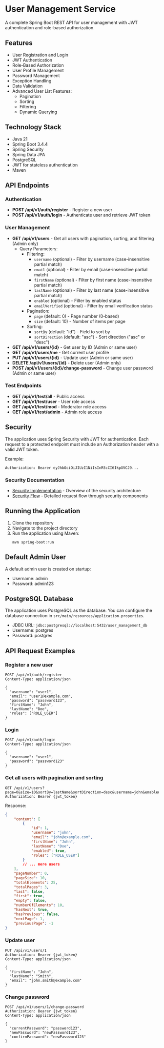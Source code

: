 # User Management Service

A complete Spring Boot REST API for user management with JWT authentication and role-based authorization.

## Features

- User Registration and Login
- JWT Authentication
- Role-Based Authorization
- User Profile Management
- Password Management
- Exception Handling
- Data Validation
- Advanced User List Features:
  - Pagination
  - Sorting
  - Filtering
  - Dynamic Querying

## Technology Stack

- Java 21
- Spring Boot 3.4.4
- Spring Security
- Spring Data JPA
- PostgreSQL
- JWT for stateless authentication
- Maven

## API Endpoints

### Authentication

- **POST /api/v1/auth/register** - Register a new user
- **POST /api/v1/auth/login** - Authenticate user and retrieve JWT token

### User Management

- **GET /api/v1/users** - Get all users with pagination, sorting, and filtering (Admin only)
  - Query Parameters:
    - Filtering:
      - `username` (optional) - Filter by username (case-insensitive partial match)
      - `email` (optional) - Filter by email (case-insensitive partial match)
      - `firstName` (optional) - Filter by first name (case-insensitive partial match)
      - `lastName` (optional) - Filter by last name (case-insensitive partial match)
      - `enabled` (optional) - Filter by enabled status
      - `emailVerified` (optional) - Filter by email verification status
    - Pagination:
      - `page` (default: 0) - Page number (0-based)
      - `size` (default: 10) - Number of items per page
    - Sorting:
      - `sortBy` (default: "id") - Field to sort by
      - `sortDirection` (default: "asc") - Sort direction ("asc" or "desc")
- **GET /api/v1/users/{id}** - Get user by ID (Admin or same user)
- **GET /api/v1/users/me** - Get current user profile
- **PUT /api/v1/users/{id}** - Update user (Admin or same user)
- **DELETE /api/v1/users/{id}** - Delete user (Admin only)
- **POST /api/v1/users/{id}/change-password** - Change user password (Admin or same user)

### Test Endpoints

- **GET /api/v1/test/all** - Public access
- **GET /api/v1/test/user** - User role access
- **GET /api/v1/test/mod** - Moderator role access
- **GET /api/v1/test/admin** - Admin role access

## Security

The application uses Spring Security with JWT for authentication. Each request to a protected endpoint must include an
Authorization header with a valid JWT token.

Example:

```
Authorization: Bearer eyJhbGciOiJIUzI1NiIsInR5cCI6IkpXVCJ9...
```

### Security Documentation

- [Security Implementation](./docs/SECURITY.md) - Overview of the security architecture
- [Security Flow](./docs/SECURITY_FLOW.md) - Detailed request flow through security components

## Running the Application

1. Clone the repository
2. Navigate to the project directory
3. Run the application using Maven:
   ```
   mvn spring-boot:run
   ```

## Default Admin User

A default admin user is created on startup:

- Username: admin
- Password: admin123

## PostgreSQL Database

The application uses PostgreSQL as the database. You can configure the database connection in
`src/main/resources/application.properties`.

- JDBC URL: `jdbc:postgresql://localhost:5432/user_management_db`
- Username: postgres
- Password: postgres

## API Request Examples

### Register a new user

```http
POST /api/v1/auth/register
Content-Type: application/json

{
  "username": "user1",
  "email": "user1@example.com",
  "password": "password123",
  "firstName": "John",
  "lastName": "Doe",
  "roles": ["ROLE_USER"]
}
```

### Login

```http
POST /api/v1/auth/login
Content-Type: application/json

{
  "username": "user1",
  "password": "password123"
}
```

### Get all users with pagination and sorting

```http
GET /api/v1/users?page=0&size=10&sortBy=lastName&sortDirection=desc&username=john&enabled=true
Authorization: Bearer {jwt_token}
```

Response:
```json
{
    "content": [
        {
            "id": 1,
            "username": "john",
            "email": "john@example.com",
            "firstName": "John",
            "lastName": "Doe",
            "enabled": true,
            "roles": ["ROLE_USER"]
        }
        // ... more users
    ],
    "pageNumber": 0,
    "pageSize": 10,
    "totalElements": 25,
    "totalPages": 3,
    "last": false,
    "first": true,
    "empty": false,
    "numberOfElements": 10,
    "hasNext": true,
    "hasPrevious": false,
    "nextPage": 1,
    "previousPage": -1
}
```

### Update user

```http
PUT /api/v1/users/1
Authorization: Bearer {jwt_token}
Content-Type: application/json

{
  "firstName": "John",
  "lastName": "Smith",
  "email": "john.smith@example.com"
}
```

### Change password

```http
POST /api/v1/users/1/change-password
Authorization: Bearer {jwt_token}
Content-Type: application/json

{
  "currentPassword": "password123",
  "newPassword": "newPassword123",
  "confirmPassword": "newPassword123"
}
```
